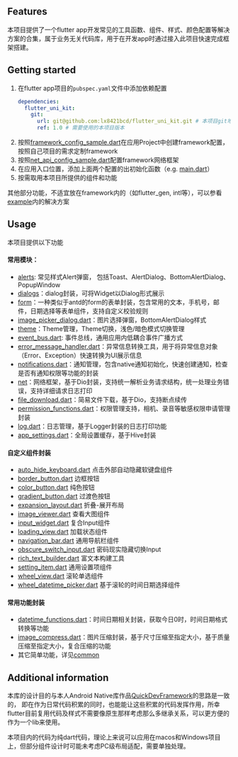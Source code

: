 ## Features

本项目提供了一个flutter app开发常见的工具函数、组件、样式、颜色配置等解决方案的合集，属于业务无关代码库，用于在开发app时通过接入此项目快速完成框架搭建。


## Getting started

1. 在flutter app项目的```pubspec.yaml```文件中添加依赖配置
    ```yaml
    dependencies:
      flutter_uni_kit:
        git:
          url: git@github.com:lx8421bcd/flutter_uni_kit.git # 本项目git地址
          ref: 1.0 # 需要使用的本项目版本
    ```
2. 按照[framework_config_sample.dart](lib/framework_config_sample.dart)在应用Project中创建framework配置，按照自己项目的需求定制framework
3. 按照[net_api_config_sample.dart](lib/net_api_config_sample.dart)配置framework网络框架
4. 在应用入口位置，添加上面两个配置的出初始化函数（e.g. [main.dart](example/lib/main.dart)）
5. 按需取用本项目所提供的组件和功能

其他部分功能，不适宜放在framework内的（如flutter_gen, intl等），可以参看[example](./example)内的解决方案


## Usage

本项目提供以下功能

#### 常用模块：

* [alerts](lib/alerts): 常见样式Alert弹窗， 包括Toast、AlertDialog、BottomAlertDialog、PopupWindow
* [dialogs](lib/dialogs)：dialog封装，可将Widget以Dialog形式展示
* [form](lib/form)：一种类似于antd的form的表单封装，包含常用的文本，手机号，邮件，日期选择等表单组件，支持自定义校验规则
* [image_picker_dialog.dart](lib/dialogs/image_picker_dialog.dart)：图片选择弹窗，BottomAlertDialog样式
* [theme](lib/theme)：Theme管理，Theme切换，浅色/暗色模式切换管理
* [event_bus.dart](lib/event/event_bus.dart): 事件总线，通用应用内低耦合事件广播方式
* [error_message_handler.dart](lib/exceptions/error_message_handler.dart)：异常信息转换工具，用于将异常信息对象（Error、Exception）快速转换为UI展示信息
* [notifications.dart](lib/notification/notifications.dart)：通知管理，包含native通知初始化，快速创建通知，检查是否有通知权限等功能的封装
* [net](lib/net)：网络框架，基于Dio封装，支持统一解析业务请求结构，统一处理业务错误，支持详细请求日志打印
* [file_download.dart](lib/net/file_download.dart)：简易文件下载，基于Dio，支持断点续传
* [permission_functions.dart](lib/permission/permission_functions.dart)：权限管理支持，相机、录音等敏感权限申请管理封装
* [log.dart](lib/common/log.dart)：日志管理，基于Logger封装的日志打印功能
* [app_settings.dart](lib/app_settings.dart)：全局设置缓存，基于Hive封装

#### 自定义组件封装

* [auto_hide_keyboard.dart](lib/widgets/auto_hide_keyboard.dart) 点击外部自动隐藏软键盘组件
* [border_button.dart](lib/widgets/border_button.dart) 边框按钮
* [color_button.dart](lib/widgets/color_button.dart) 纯色按钮
* [gradient_button.dart](lib/widgets/gradient_button.dart) 过渡色按钮
* [expansion_layout.dart](lib/widgets/expansion_layout.dart) 折叠-展开布局
* [image_viewer.dart](lib/widgets/image_viewer.dart) 查看大图组件
* [input_widget.dart](lib/widgets/input_widget.dart) 复合Input组件
* [loading_view.dart](lib/widgets/loading_view.dart) 加载状态组件
* [navigation_bar.dart](lib/widgets/navigation_bar.dart) 通用导航栏组件
* [obscure_switch_input.dart](lib/widgets/obscure_switch_input.dart) 密码现实隐藏切换Input
* [rich_text_builder.dart](lib/widgets/rich_text_builder.dart) 富文本构建工具
* [setting_item.dart](lib/widgets/setting_item.dart) 通用设置项组件
* [wheel_view.dart](lib/widgets/wheel_view.dart) 滚轮单选组件
* [wheel_datetime_picker.dart](lib/widgets/wheel_datetime_picker.dart) 基于滚轮的时间日期选择组件

#### 常用功能封装

* [datetime_functions.dart](lib/common/datetime_functions.dart)：时间日期相关封装，获取今日0时，时间日期格式转换等功能
* [image_compress.dart](lib/common/image_compress.dart)：图片压缩封装，基于尺寸压缩至指定大小，基于质量压缩至指定大小，复合压缩的功能
* 其它简单功能，详见[common](lib/common)


## Additional information

本库的设计目的与本人Android Native库作品[QuickDevFramework](https://github.com/lx8421bcd/QuickDevFramework)的思路是一致的，
即在作为日常代码积累的同时，也能能让这些积累的代码发挥作用，所幸flutter目前复用代码及样式不需要像原生那样考虑那么多继承关系，可以更方便的作为一个lib来使用。

本项目内的代码为纯dart代码，理论上来说可以应用在macos和Windows项目上，但部分组件设计时可能未考虑PC级布局适配，需要单独处理。
